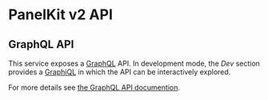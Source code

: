 # PanelKit v2 API


## GraphQL API

This service exposes a [GraphQL](http://graphql.org/) API.
In development mode, the _Dev_ section provides a [GraphiQL](https://github.com/graphql/graphiql) in which the API can be interactively explored.

For more details see [the GraphQL API documention](docs/GraphQLAPI.md).

